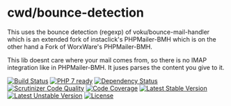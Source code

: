 # cwd/bounce-detection

This uses the bounce detection (regexp) of voku/bounce-mail-handler which is an extended fork of instaclick's PHPMailer-BMH which is on the other hand a Fork of WorxWare's PHPMailer-BMH.

This lib doesnt care where your mail comes from, so there is no IMAP integration like in PHPMailer-BMH. It juses parses the content you give to it.

[![Build Status](https://travis-ci.org/cwd/bounce-detection.svg?branch=develop)](https://travis-ci.org/cwd/bounce-detection)
[![PHP 7 ready](http://php7ready.timesplinter.ch/cwd/bounce-detection/badge.svg)](https://travis-ci.org/cwd/bounce-detection)
[![Dependency Status](https://gemnasium.com/badges/github.com/cwd/bounce-detection.svg)](https://gemnasium.com/github.com/cwd/bounce-detection)
[![Scrutinizer Code Quality](https://scrutinizer-ci.com/g/cwd/bounce-detection/badges/quality-score.png?b=develop)](https://scrutinizer-ci.com/g/cwd/bounce-detection/?branch=develop)
[![Code Coverage](https://scrutinizer-ci.com/g/cwd/bounce-detection/badges/coverage.png?b=develop)](https://scrutinizer-ci.com/g/cwd/bounce-detection/?branch=develop)
[![Latest Stable Version](https://poser.pugx.org/cwd/bounce-detection/v/stable)](https://packagist.org/packages/cwd/bounce-detection)
[![Latest Unstable Version](https://poser.pugx.org/cwd/bounce-detection/v/unstable)](https://packagist.org/packages/cwd/bounce-detection)
[![License](https://poser.pugx.org/cwd/bounce-detection/license)](https://packagist.org/packages/cwd/bounce-detection)
